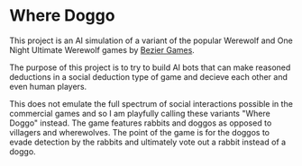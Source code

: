 # Where Doggo

This project is an AI simulation of a variant of the popular Werewolf and One Night Ultimate Werewolf games by [Bezier Games](https://beziergames.com/).

The purpose of this project is to try to build AI bots that can make reasoned deductions in a social deduction type of game and decieve each other and even human players.

This does not emulate the full spectrum of social interactions possible in the commercial games and so I am playfully calling these variants "Where Doggo" instead. 
The game features rabbits and doggos as opposed to villagers and wherewolves. The point of the game is for the doggos to evade detection by the rabbits and ultimately vote
out a rabbit instead of a doggo.
